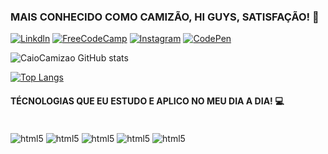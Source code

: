 ### MAIS CONHECIDO COMO CAMIZÃO, HI GUYS, SATISFAÇÃO! 🫡

[![Linkdln](https://img.shields.io/badge/LinkedIn-0077B5?style=for-the-badge&logo=linkedin&logoColor=white)](https://www.linkedin.com/in/caio-camiz%C3%A3o/)
[![FreeCodeCamp](https://img.shields.io/badge/freecodecamp-27273D?style=for-the-badge&logo=freecodecamp&logoColor=white)](https://www.freecodecamp.org/Caiocamizao)
[![Instagram](https://img.shields.io/badge/Instagram-E4405F?style=for-the-badge&logo=instagram&logoColor=white)](https://www.instagram.com/camizaocomz/)
[![CodePen](https://img.shields.io/badge/Codepen-000000?style=for-the-badge&logo=codepen&logoColor=white)](https://codepen.io/Caiocamizao/pens/popular)

![CaioCamizao GitHub stats](https://github-readme-stats.vercel.app/api?username=caiocamizao&show_icons=true&theme=merko)

[![Top Langs](https://github-readme-stats.vercel.app/api/top-langs/?username=caiocamizao)](https://github.com/caiocamizao/github-readme-stats)

#### TÉCNOLOGIAS QUE EU ESTUDO E APLICO NO MEU DIA A DIA! 💻

<div style="display: inline_block"><br/>
  <img align="center" alt="html5" src="https://img.shields.io/badge/Tailwind_CSS-38B2AC?style=for-the-badge&logo=tailwind-css&logoColor=white" />
  <img align="center" alt="html5" src="https://img.shields.io/badge/HTML5-E34F26?style=for-the-badge&logo=html5&logoColor=white" />
  <img align="center" alt="html5" src="https://img.shields.io/badge/JavaScript-F7DF1E?style=for-the-badge&logo=javascript&logoColor=black" />
  <img align="center" alt="html5" src="https://img.shields.io/badge/Kotlin-0095D5?&style=for-the-badge&logo=kotlin&logoColor=white" />
  <img align="center" alt="html5" src="https://img.shields.io/badge/Spring-6DB33F?style=for-the-badge&logo=spring&logoColor=white" />
</div><br/>
